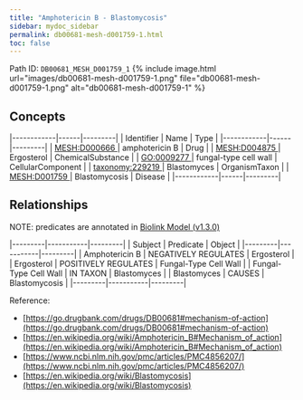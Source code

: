 ```yaml
---
title: "Amphotericin B - Blastomycosis"
sidebar: mydoc_sidebar
permalink: db00681-mesh-d001759-1.html
toc: false 
---
```



Path ID: `DB00681_MESH_D001759_1`
{% include image.html url="images/db00681-mesh-d001759-1.png" file="db00681-mesh-d001759-1.png" alt="db00681-mesh-d001759-1" %}

## Concepts

|------------|------|---------|
| Identifier | Name | Type    |
|------------|------|---------|
| <a href="https://identifiers.org/MESH:D000666">MESH:D000666 </a> | amphotericin B | Drug |
| <a href="https://identifiers.org/MESH:D004875">MESH:D004875 </a> | Ergosterol | ChemicalSubstance |
| <a href="https://identifiers.org/GO:0009277">GO:0009277 </a> | fungal-type cell wall | CellularComponent |
| <a href="https://identifiers.org/taxonomy:229219">taxonomy:229219 </a> | Blastomyces | OrganismTaxon |
| <a href="https://identifiers.org/MESH:D001759">MESH:D001759 </a> | Blastomycosis | Disease |
|------------|------|---------|

## Relationships


NOTE: predicates are annotated in <a href="https://github.com/biolink/biolink-model/releases/tag/v1.3.0">Biolink Model (v1.3.0)</a>

|---------|-----------|---------|
| Subject | Predicate | Object  |
|---------|-----------|---------|
| Amphotericin B | NEGATIVELY REGULATES | Ergosterol |
| Ergosterol | POSITIVELY REGULATES | Fungal-Type Cell Wall |
| Fungal-Type Cell Wall | IN TAXON | Blastomyces |
| Blastomyces | CAUSES | Blastomycosis |
|---------|-----------|---------|

Reference: 
  - [https://go.drugbank.com/drugs/DB00681#mechanism-of-action](https://go.drugbank.com/drugs/DB00681#mechanism-of-action)
  - [https://en.wikipedia.org/wiki/Amphotericin_B#Mechanism_of_action](https://en.wikipedia.org/wiki/Amphotericin_B#Mechanism_of_action)
  - [https://www.ncbi.nlm.nih.gov/pmc/articles/PMC4856207/](https://www.ncbi.nlm.nih.gov/pmc/articles/PMC4856207/)
  - [https://en.wikipedia.org/wiki/Blastomycosis](https://en.wikipedia.org/wiki/Blastomycosis)
